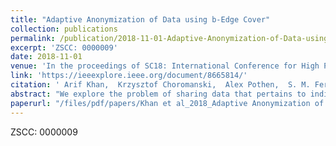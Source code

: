 ```yaml
---
title: "Adaptive Anonymization of Data using b-Edge Cover"
collection: publications
permalink: /publication/2018-11-01-Adaptive-Anonymization-of-Data-using-b-Edge-Cover
excerpt: 'ZSCC: 0000009'
date: 2018-11-01
venue: 'In the proceedings of SC18: International Conference for High Performance Computing, Networking, Storage and Analysis'
link: 'https://ieeexplore.ieee.org/document/8665814/'
citation: ' Arif Khan,  Krzysztof Choromanski,  Alex Pothen,  S. M. Ferdous,  Mahantesh Halappanavar,  Antonino Tumeo, &quot;Adaptive Anonymization of Data using b-Edge Cover.&quot; In the proceedings of SC18: International Conference for High Performance Computing, Networking, Storage and Analysis, 2018.'
abstract: "We explore the problem of sharing data that pertains to individuals with anonymity guarantees, where each user requires a desired level of privacy. We propose the ﬁrst sharedmemory as well as distributed memory parallel algorithms for the adaptive anonymity problem that achieves this goal, and produces high quality anonymized datasets."
paperurl: "/files/pdf/papers/Khan et al_2018_Adaptive Anonymization of Data using b-Edge Cover.pdf:files/1303/Khan et al_2018_Adaptive Anonymization of Data using b-Edge Cover.pdf:application/pdf"
---
```

ZSCC: 0000009
